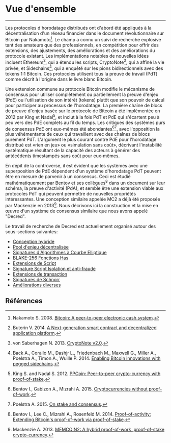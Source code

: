 # <i class="fa fa-info-circle"></i>Vue d'ensemble

---

Les protocoles d'horodatage distribués ont d'abord été appliqués à la décentralisation d'un réseau financier dans le document révolutionnaire sur Bitcoin par Nakamoto[^1]. Le champ a connu un suivi de recherche explosive tant des amateurs que des professionnels, en compétition pour offrir des extensions, des ajustements, des améliorations et des améliorations du protocole existant. Les implémentations notables de nouvelles idées incluent Ethereum[^2], qui a étendu les scripts, CryptoNote[^3], qui a affiné la vie privée, et Sidechains[^4], qui a enquêté sur les pions bidirectionnels avec des tokens 1:1 Bitcoin. Ces protocoles utilisent tous la preuve de travail (PdT) comme décrit à l'origine dans le livre blanc Bitcoin.

Une extension commune au protocole Bitcoin modifie le mécanisme de consensus pour utiliser complètement ou partiellement la preuve d'enjeu (PdE) ou l'utilisation de son intérêt (tokens) plutôt que son pouvoir de calcul pour participer au processus de l'horodatage. La première chaîne de blocs de preuve d'enjeu basée sur le protocole de Bitcoin a été implémentée en 2012 par King et Nadal[^5], et inclut à la fois PdT et PdE qui s'écartent peu à peu vers des PdE complets au fil du temps. Les critiques des systèmes purs de consensus PdE ont eux-mêmes été abondantes[^6][^7], avec l'opposition la plus véhémentante de ceux qui travaillent avec des chaînes de blocs purement PdT. L'argument le plus courant contre PdE pour l'horodatage distribué est «rien en jeu» ou «simulation sans coût», décrivant l'instabilité systématique résultant de la capacité des acteurs à générer des antécédents timestampés sans coût pour eux-mêmes.

En dépit de la controverse, il est évident que les systèmes avec une superposition de PdE dépendent d'un système d'horodatage PdT peuvent être en mesure de parvenir à un consensus. Ceci est étudié mathématiquement par Bentov et ses collègues[^8] dans un document sur leur schéma, la preuve d'activité (PdA), et semble être une extension viable aux protocoles PdT qui peuvent permettre de nouvelles propriétés intéressantes. Une conception similaire appelée MC2 a déjà été proposée par Mackenzie en 2013[^9]. Nous décrivons ici la construction et la mise en œuvre d'un système de consensus similaire que nous avons appelé "Decred".

Le travail de recherche de Decred est actuellement organisé autour des sous-sections suivantes:

* [Conception hybride](hybrid-design.md)
* [Pool d'enjeu décentralisée](decentralized-stake-pooling.md)
* [Signatures d'Algorithmes à Courbe Elliptique](elliptic-curve-signature-algorithms.md)
* [BLAKE-256 Fonctions Has](blake-256-hash-function.md)
* [Extensions de Script](script-extensions.md)
* [Signature Script Isolation et anti-fraude](signature-script-isolation-and-fraud-proofs.md)
* [Extensions de transaction](transaction-extensions.md)
* [Signatures de Schnorr](schnorr-signatures.md)
* [Améliorations diverses](miscellaneous-improvements.md)

## <i class="fa fa-book"></i> Références 

[^1]: Nakamoto S. 2008. [Bitcoin: A peer-to-peer electronic cash system](https://decred.org/research/nakamoto2008.pdf).
[^2]: Buterin V. 2014. [A Next-generation smart contract and decentralized application platform](https://decred.org/research/buterin2014.pdf).
[^3]: von Saberhagen N. 2013. [CryptoNote v2.0](https://decred.org/research/saberhagen2013.pdf).
[^4]: Back A., Corallo M., Dashjr L., Friedenbach M., Maxwell G., Miller A., Poelstra A., Timon A., Wuille P. 2014. [Enabling Bitcoin innovations with pegged sidechains](https://decred.org/research/back2014.pdf).
[^5]: King S. and Nadal S. 2012. [PPCoin: Peer-to-peer crypto-currency with proof-of-stake](https://decred.org/research/king2012.pdf).
[^6]: Bentov I., Gabizon A., Mizrahi A. 2015. [Cryptocurrencies without proof-of-work](https://decred.org/research/bentov2015.pdf).
[^7]: Poelstra A. 2015. [On stake and consensus](https://decred.org/research/poelstra2015.pdf).
[^8]: Bentov I., Lee C., Mizrahi A., Rosenfeld M. 2014. [Proof-of-activity: Extending Bitcoin's proof-of-work via proof-of-stake](https://decred.org/research/bentov2014.pdf).
[^9]: Mackenzie A. 2013. [MEMCOIN2: A hybrid proof-of-work, proof-of-stake crypto-currency](https://decred.org/research/mackenzie2013.pdf).
